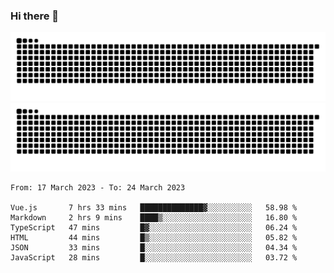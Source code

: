 ### Hi there 👋

![GitHub Snake Light](https://raw.githubusercontent.com/jichangee/jichangee/output/github-snake.svg#gh-light-mode-only)
![GitHub Snake dark](https://raw.githubusercontent.com/jichangee/jichangee/output/github-snake-dark.svg#gh-dark-mode-only)

<!--START_SECTION:waka-->

```text
From: 17 March 2023 - To: 24 March 2023

Vue.js       7 hrs 33 mins   ██████████████▓░░░░░░░░░░   58.98 %
Markdown     2 hrs 9 mins    ████▒░░░░░░░░░░░░░░░░░░░░   16.80 %
TypeScript   47 mins         █▓░░░░░░░░░░░░░░░░░░░░░░░   06.24 %
HTML         44 mins         █▒░░░░░░░░░░░░░░░░░░░░░░░   05.82 %
JSON         33 mins         █░░░░░░░░░░░░░░░░░░░░░░░░   04.34 %
JavaScript   28 mins         █░░░░░░░░░░░░░░░░░░░░░░░░   03.72 %
```

<!--END_SECTION:waka-->

<!--
![GitHub Snake Light](github-snake.svg#gh-light-mode-only)
![GitHub Snake dark](github-snake-dark.svg#gh-dark-mode-only)
-->

<!--
**jichangee/jichangee** is a ✨ _special_ ✨ repository because its `README.md` (this file) appears on your GitHub profile.

Here are some ideas to get you started:

- 🔭 I’m currently working on ...
- 🌱 I’m currently learning ...
- 👯 I’m looking to collaborate on ...
- 🤔 I’m looking for help with ...
- 💬 Ask me about ...
- 📫 How to reach me: ...
- 😄 Pronouns: ...
- ⚡ Fun fact: ...
-->
